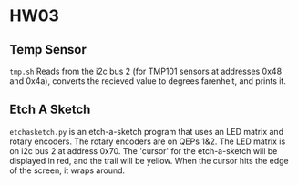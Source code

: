 # HW03

## Temp Sensor
`tmp.sh` Reads from the i2c bus 2 (for TMP101 sensors at addresses 0x48 and 0x4a), converts the recieved value to degrees farenheit, and prints it.

## Etch A Sketch
`etchasketch.py` is an etch-a-sketch program that uses an LED matrix and rotary encoders.
The rotary encoders are on QEPs 1&2. The LED matrix is on i2c bus 2 at address 0x70.
The 'cursor' for the etch-a-sketch will be displayed in red, and the trail will be yellow.
When the cursor hits the edge of the screen, it wraps around.
